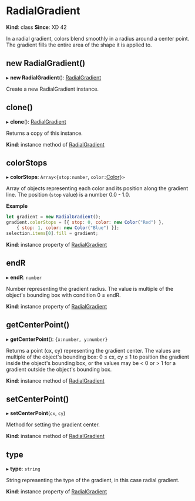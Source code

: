 # RadialGradient

**Kind**: class
**Since**: XD 42

In a radial gradient, colors blend smoothly in a radius around a center point. The gradient fills the entire area of the shape it is applied to.

## new RadialGradient()

▸ **new RadialGradient**(): [RadialGradient](#RadialGradient)

Create a new RadialGradient instance.

## clone()

▸ **clone**(): [RadialGradient](#RadialGradient)

Returns a copy of this instance.

**Kind**: instance method of [RadialGradient](#RadialGradient)

## colorStops

▸ **colorStops**: `Array<{stop:number`, `color:`[Color](/develop/reference/Color)`}>`

Array of objects representing each color and its position along the gradient line. The position (`stop` value) is a number 0.0 - 1.0.

**Example**
```js
let gradient = new RadialGradient();
gradient.colorStops = [{ stop: 0, color: new Color("Red") },
    { stop: 1, color: new Color("Blue") }];
selection.items[0].fill = gradient;
```

**Kind**: instance property of [RadialGradient](#RadialGradient)

## endR

▸ **endR**: `number`

Number representing the gradient radius. The value is multiple of the object's bounding box with condition 0 ≤ endR.

**Kind**: instance property of [RadialGradient](#RadialGradient)

## getCenterPoint()

▸ **getCenterPoint**(): `{x:number, y:number}`

Returns a point (cx, cy) representing the gradient center. The values are multiple of the object's bounding box: 0 ≤ cx, cy ≤ 1 to position
the gradient inside the object's bounding box, or the values may be < 0 or > 1 for a gradient outside the object's bounding box.

**Kind**: instance method of [RadialGradient](#RadialGradient)

## setCenterPoint()

▸ **setCenterPoint**(`cx`, `cy`)

Method for setting the gradient center.

**Kind**: instance method of [RadialGradient](#RadialGradient)

## type

▸ **type**: `string`

String representing the type of the gradient, in this case radial gradient.

**Kind**: instance property of [RadialGradient](#RadialGradient)

